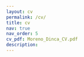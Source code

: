 ```yaml
---
layout: cv
permalink: /cv/
title: cv
nav: true
nav_order: 5
cv_pdf: Moreno_Dinca_CV.pdf
description: 
---
```

